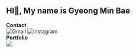 
## HI👋, My name is Gyeong Min Bae

<div>
<b>Contact</b> <br/><img alt="Gmail" src ="https://img.shields.io/badge/gmbae06gmail.com-EA4335.svg?&style=flat-square&logo=gmail&logoColor=white"/> <img alt="instagram" src ="https://img.shields.io/badge/gmbae06-E4405F.svg?&style=flat-square&logo=instagram&logoColor=white"/> 
</div>
<div>
<b>Portfolio</b> <br/><a href="https://zrr.kr/y0bJ" target="_blank"><img src="https://img.shields.io/badge/notion-000000?style=flat-square&logo=notion&logoColor=white"/></a> 
</div>

<!--
**Bae0203/Bae0203** is a ✨ _special_ ✨ repository because its `README.md` (this file) appears on your GitHub profile.

Here are some ideas to get you started:


- 🔭 I’m currently working on ...
- 🌱 I’m currently learning ...
- 👯 I’m looking to collaborate on ...
- 🤔 I’m looking for help with ...
- 💬 Ask me about ...
- 📫 How to reach me: ...
- 😄 Pronouns: ...
- ⚡ Fun fact: ...
-->
